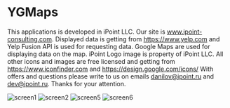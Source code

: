 # YGMaps

This applications is developed in iPoint LLC. 
Our site is www.ipoint-consulting.com. 
Displayed data is getting from https://www.yelp.com and Yelp Fusion API is used for requesting data. 
Google Maps are used for displaying data on the map. 
iPoint Logo image is property of iPoint LLC. 
All other icons and images are free licensed and getting from https://www.iconfinder.com and https://design.google.com/icons/ 
With offers and questions please write to us on emails danilov@ipoint.ru and dev@ipoint.ru. Thanks for your attention.


![screen1](https://user-images.githubusercontent.com/24580514/26917071-5b985b08-4c5f-11e7-8cd1-d8185d27af89.png)	![screen2](https://user-images.githubusercontent.com/24580514/26917082-6e9c921e-4c5f-11e7-8a52-07876e9b083a.png)	![screen5](https://user-images.githubusercontent.com/24580514/26917139-ae5d8e8a-4c5f-11e7-8de0-4eb0a4e30f99.png)	![screen6](https://user-images.githubusercontent.com/24580514/26917144-b58ada14-4c5f-11e7-8467-c98b3a709f26.png)
